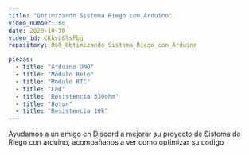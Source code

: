 ```yaml
---
title: "Obtimizando Sistema Riego con Arduino"
video_number: 68
date: 2020-10-30
video_id: CKkyL8lsFbg
repository: 068_Obtimizando_Sistema_Riego_con_Arduino

piezas:
  - title: "Arduino UNO"
  - title: "Modulo Rele"
  - title: "Modulo RTC"
  - title: "Led"
  - title: "Resistencia 330ohm"
  - title: "Boton"
  - title: "Resistencia 10k"
---
```


Ayudamos a un amigo en Discord a mejorar su proyecto de Sistema de Riego con arduino, acompañanos a ver como optimizar su codigo
